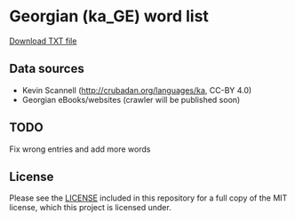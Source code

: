# Georgian (ka_GE) word list

[Download TXT file](/akalongman/geo-words/raw/master/ka_GE.txt)

## Data sources

- Kevin Scannell (http://crubadan.org/languages/ka, CC-BY 4.0) 
- Georgian eBooks/websites (crawler will be published soon)

## TODO

Fix wrong entries and add more words

## License

Please see the [LICENSE](LICENSE.md) included in this repository for a full copy of the MIT license,
which this project is licensed under.
